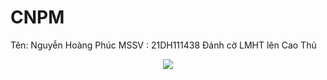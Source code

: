 # CNPM
Tên: Nguyễn Hoàng Phúc
MSSV : 21DH111438
Đánh cờ LMHT lên Cao Thủ
<p align="center">
<img src="https://www.google.com.vn/url?sa=i&url=https%3A%2F%2Fwww.topzone.vn%2Ftekzone%2Ftai-tft-ios-chi-bang-nhung-buoc-don-gian-tai-ngay-1418798&psig=AOvVaw0HH171KUiHMgMfRdnk3_CQ&ust=1697279209502000&source=images&cd=vfe&opi=89978449&ved=0CBEQjRxqFwoTCKDolfTn8oEDFQAAAAAdAAAAABAE">
</p>  
